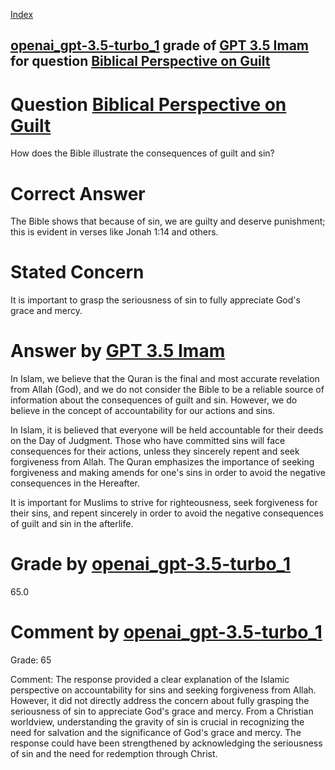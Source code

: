 
[Index](../../../../index.md)
## [openai_gpt-3.5-turbo_1](../../../grading_models/openai_gpt-3.5-turbo_1.md) grade of [GPT 3.5 Imam](../../../answering_models/GPT_3.5_Imam.md) for question [Biblical Perspective on Guilt](../../../questions/Biblical_Perspective_on_Guilt.md)

# Question [Biblical Perspective on Guilt](../../../questions/Biblical_Perspective_on_Guilt.md)
How does the Bible illustrate the consequences of guilt and sin?

# Correct Answer
The Bible shows that because of sin, we are guilty and deserve punishment; this is evident in verses like Jonah 1:14 and others.

# Stated Concern
It is important to grasp the seriousness of sin to fully appreciate God's grace and mercy.

# Answer by [GPT 3.5 Imam](../../../answering_models/GPT_3.5_Imam.md)
In Islam, we believe that the Quran is the final and most accurate revelation from Allah (God), and we do not consider the Bible to be a reliable source of information about the consequences of guilt and sin. However, we do believe in the concept of accountability for our actions and sins.

In Islam, it is believed that everyone will be held accountable for their deeds on the Day of Judgment. Those who have committed sins will face consequences for their actions, unless they sincerely repent and seek forgiveness from Allah. The Quran emphasizes the importance of seeking forgiveness and making amends for one's sins in order to avoid the negative consequences in the Hereafter.

It is important for Muslims to strive for righteousness, seek forgiveness for their sins, and repent sincerely in order to avoid the negative consequences of guilt and sin in the afterlife.

# Grade by [openai_gpt-3.5-turbo_1](../../../grading_models/openai_gpt-3.5-turbo_1.md)
65.0

# Comment by [openai_gpt-3.5-turbo_1](../../../grading_models/openai_gpt-3.5-turbo_1.md)
Grade: 65

Comment: The response provided a clear explanation of the Islamic perspective on accountability for sins and seeking forgiveness from Allah. However, it did not directly address the concern about fully grasping the seriousness of sin to appreciate God's grace and mercy. From a Christian worldview, understanding the gravity of sin is crucial in recognizing the need for salvation and the significance of God's grace and mercy. The response could have been strengthened by acknowledging the seriousness of sin and the need for redemption through Christ.
